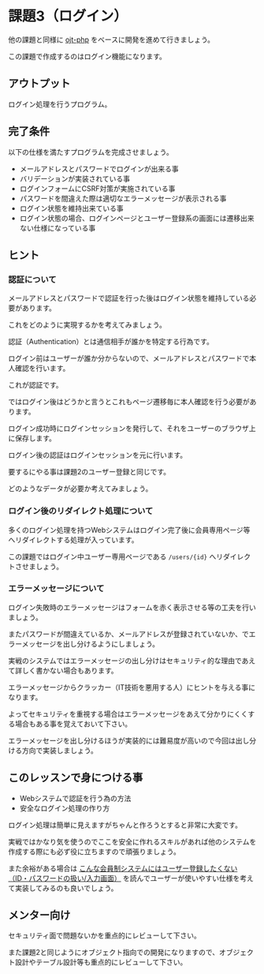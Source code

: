 # 課題3（ログイン）

他の課題と同様に [ojt-php](https://github.com/keitakn/ojt-php) をベースに開発を進めて行きましょう。

この課題で作成するのはログイン機能になります。

## アウトプット

ログイン処理を行うプログラム。

## 完了条件

以下の仕様を満たすプログラムを完成させましょう。

- メールアドレスとパスワードでログインが出来る事
- バリデーションが実装されている事
- ログインフォームにCSRF対策が実施されている事
- パスワードを間違えた際は適切なエラーメッセージが表示される事
- ログイン状態を維持出来ている事
- ログイン状態の場合、ログインページとユーザー登録系の画面には遷移出来ない仕様になっている事

## ヒント

### 認証について

メールアドレスとパスワードで認証を行った後はログイン状態を維持している必要があります。

これをどのように実現するかを考えてみましょう。

認証（Authentication）とは通信相手が誰かを特定する行為です。

ログイン前はユーザーが誰か分からないので、メールアドレスとパスワードで本人確認を行います。

これが認証です。

ではログイン後はどうかと言うとこれもページ遷移毎に本人確認を行う必要があります。

ログイン成功時にログインセッションを発行して、それをユーザーのブラウザ上に保存します。

ログイン後の認証はログインセッションを元に行います。

要するにやる事は課題2のユーザー登録と同じです。

どのようなデータが必要か考えてみましょう。

### ログイン後のリダイレクト処理について

多くのログイン処理を持つWebシステムはログイン完了後に会員専用ページ等へリダイレクトする処理が入っています。

この課題ではログイン中ユーザー専用ページである `/users/{id}` へリダイレクトさせましょう。

### エラーメッセージについて

ログイン失敗時のエラーメッセージはフォームを赤く表示させる等の工夫を行いましょう。

またパスワードが間違えているか、メールアドレスが登録されていないか、でエラーメッセージを出し分けるようにしましょう。

実戦のシステムではエラーメッセージの出し分けはセキュリティ的な理由であえて詳しく書かない場合もあります。

エラーメッセージからクラッカー（IT技術を悪用する人）にヒントを与える事になります。

よってセキュリティを重視する場合はエラーメッセージをあえて分かりにくくする場合もある事を覚えておいて下さい。

エラーメッセージを出し分けるほうが実装的には難易度が高いので今回は出し分ける方向で実装しましょう。

## このレッスンで身につける事

- Webシステムで認証を行う為の方法
- 安全なログイン処理の作り方

ログイン処理は簡単に見えますがちゃんと作ろうとすると非常に大変です。

実戦ではかなり気を使うのでここを安全に作れるスキルがあれば他のシステムを作成する際にも必ず役に立ちますので頑張りましょう。

また余裕がある場合は [こんな会員制システムにはユーザー登録したくない（ID・パスワードの扱い/入力画面）](https://qiita.com/otagaisama-1/items/18effbe525572eb71ce6) を読んでユーザーが使いやすい仕様を考えて実装してみるのも良いでしょう。

## メンター向け

セキュリティ面で問題ないかを重点的にレビューして下さい。

また課題2と同じようにオブジェクト指向での開発になりますので、オブジェクト設計やテーブル設計等も重点的にレビューして下さい。
